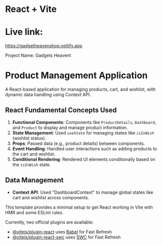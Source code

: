 # React + Vite

# Live link:

https://gadgetheavenshop.netlify.app

Project Name: Gadgets Heavent


# Product Management Application

A React-based application for managing products, cart, and wishlist, with dynamic data handling using Context API.

## React Fundamental Concepts Used

1. **Functional Components**: Components like `ProductDetails`, `Dashboard`, and `Product` to display and manage product information.
2. **State Management**: Used `useState` for managing states like `isInWish` (wishlist status).
3. **Props**: Passed data (e.g., product details) between components.
4. **Event Handling**: Handled user interactions such as adding products to the cart and wishlist.
5. **Conditional Rendering**: Rendered UI elements conditionally based on the `isInWish` state.

## Data Management

- **Context API**: Used "DashboardContext" to manage global states like cart and wishlist across components.

This template provides a minimal setup to get React working in Vite with HMR and some ESLint rules.

Currently, two official plugins are available:

- [@vitejs/plugin-react](https://github.com/vitejs/vite-plugin-react/blob/main/packages/plugin-react/README.md) uses [Babel](https://babeljs.io/) for Fast Refresh
- [@vitejs/plugin-react-swc](https://github.com/vitejs/vite-plugin-react-swc) uses [SWC](https://swc.rs/) for Fast Refresh
